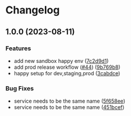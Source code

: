 # Changelog

## 1.0.0 (2023-08-11)


### Features

* add new sandbox happy env ([7c2d9d1](https://github.com/chanzuckerberg/czid-graphql-federation-server/commit/7c2d9d116af23c013ed3ae4b9d617d6831d824ba))
* add prod release workflow ([#44](https://github.com/chanzuckerberg/czid-graphql-federation-server/issues/44)) ([9b769b8](https://github.com/chanzuckerberg/czid-graphql-federation-server/commit/9b769b871f707fc49fae78be6280e903bff5ea6b))
* happy setup for dev,staging,prod ([3cabdce](https://github.com/chanzuckerberg/czid-graphql-federation-server/commit/3cabdce32a63ab7b2f5a56f5311244bebd775769))


### Bug Fixes

* service needs to be the same name ([5f658ee](https://github.com/chanzuckerberg/czid-graphql-federation-server/commit/5f658eeef6272ad29bd9ed89da769f9698704e07))
* service needs to be the same name ([451bcef](https://github.com/chanzuckerberg/czid-graphql-federation-server/commit/451bcefd97aed402c8ebcd803bdc8df004642ed1))
